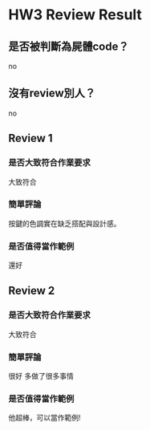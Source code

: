 



# HW3 Review Result

## 是否被判斷為屍體code？


no
## 沒有review別人？


no
## Review 1

### 是否大致符合作業要求


大致符合
### 簡單評論


按鍵的色調實在缺乏搭配與設計感。
### 是否值得當作範例


還好
## Review 2

### 是否大致符合作業要求


大致符合
### 簡單評論


很好 多做了很多事情
### 是否值得當作範例


他超棒，可以當作範例!